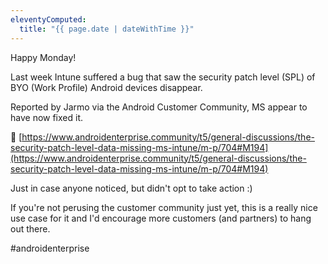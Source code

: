 ```yaml
---
eleventyComputed:
  title: "{{ page.date | dateWithTime }}"
---
```

Happy Monday! 

Last week Intune suffered a bug that saw the security patch level (SPL) of BYO (Work Profile) Android devices disappear.

Reported by Jarmo via the Android Customer Community, MS appear to have now fixed it.

🔗 [https://www.androidenterprise.community/t5/general-discussions/the-security-patch-level-data-missing-ms-intune/m-p/704#M194](https://www.androidenterprise.community/t5/general-discussions/the-security-patch-level-data-missing-ms-intune/m-p/704#M194)

Just in case anyone noticed, but didn't opt to take action :)

If you're not perusing the customer community just yet, this is a really nice use case for it and I'd encourage more customers (and partners) to hang out there.

#androidenterprise
